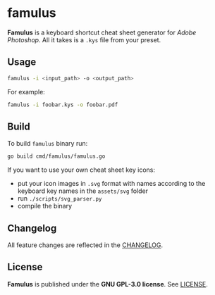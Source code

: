 # famulus
**Famulus** is a keyboard shortcut cheat sheet generator for *Adobe Photoshop*.
All it takes is a `.kys` file from your preset.

## Usage
```sh
famulus -i <input_path> -o <output_path>
```

For example:
```sh
famulus -i foobar.kys -o foobar.pdf
```

## Build
To build `famulus` binary run:
```sh
go build cmd/famulus/famulus.go
```

If you want to use your own cheat sheet key icons:
- put your icon images in `.svg` format with names according to the keyboard key names in the `assets/svg` folder
- run `./scripts/svg_parser.py`
- compile the binary

## Changelog
All feature changes are reflected in the [CHANGELOG](CHANGELOG.md).

## License
**Famulus** is published under the **GNU GPL-3.0 license**. See [LICENSE](LICENSE).
